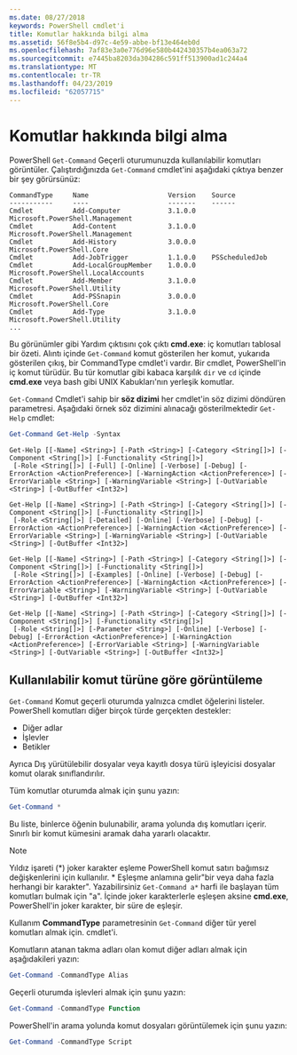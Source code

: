 ```yaml
---
ms.date: 08/27/2018
keywords: PowerShell cmdlet'i
title: Komutlar hakkında bilgi alma
ms.assetid: 56f8e5b4-d97c-4e59-abbe-bf13e464eb0d
ms.openlocfilehash: 7af83e3a0e776d96e580b442430357b4ea063a72
ms.sourcegitcommit: e7445ba8203da304286c591ff513900ad1c244a4
ms.translationtype: MT
ms.contentlocale: tr-TR
ms.lasthandoff: 04/23/2019
ms.locfileid: "62057715"
---
```

# <a name="getting-information-about-commands"></a>Komutlar hakkında bilgi alma

PowerShell `Get-Command` Geçerli oturumunuzda kullanılabilir komutları görüntüler.
Çalıştırdığınızda `Get-Command` cmdlet'ini aşağıdaki çıktıya benzer bir şey görürsünüz:

```output
CommandType     Name                    Version    Source
-----------     ----                    -------    ------
Cmdlet          Add-Computer            3.1.0.0    Microsoft.PowerShell.Management
Cmdlet          Add-Content             3.1.0.0    Microsoft.PowerShell.Management
Cmdlet          Add-History             3.0.0.0    Microsoft.PowerShell.Core
Cmdlet          Add-JobTrigger          1.1.0.0    PSScheduledJob
Cmdlet          Add-LocalGroupMember    1.0.0.0    Microsoft.PowerShell.LocalAccounts
Cmdlet          Add-Member              3.1.0.0    Microsoft.PowerShell.Utility
Cmdlet          Add-PSSnapin            3.0.0.0    Microsoft.PowerShell.Core
Cmdlet          Add-Type                3.1.0.0    Microsoft.PowerShell.Utility
...
```

Bu görünümler gibi Yardım çıktısını çok çıktı **cmd.exe**: iç komutları tablosal bir özeti. Alıntı içinde `Get-Command` komut gösterilen her komut, yukarıda gösterilen çıkış, bir CommandType cmdlet'i vardır. Bir cmdlet, PowerShell'in iç komut türüdür. Bu tür komutlar gibi kabaca karşılık `dir` ve `cd` içinde **cmd.exe** veya bash gibi UNIX Kabukları'nın yerleşik komutlar.

`Get-Command` Cmdlet'i sahip bir **söz dizimi** her cmdlet'in söz dizimi döndüren parametresi. Aşağıdaki örnek söz dizimini alınacağı gösterilmektedir `Get-Help` cmdlet:

```powershell
Get-Command Get-Help -Syntax
```

```output
Get-Help [[-Name] <String>] [-Path <String>] [-Category <String[]>] [-Component <String[]>] [-Functionality <String[]>]
 [-Role <String[]>] [-Full] [-Online] [-Verbose] [-Debug] [-ErrorAction <ActionPreference>] [-WarningAction <ActionPreference>] [-ErrorVariable <String>] [-WarningVariable <String>] [-OutVariable <String>] [-OutBuffer <Int32>]

Get-Help [[-Name] <String>] [-Path <String>] [-Category <String[]>] [-Component <String[]>] [-Functionality <String[]>]
 [-Role <String[]>] [-Detailed] [-Online] [-Verbose] [-Debug] [-ErrorAction <ActionPreference>] [-WarningAction <ActionPreference>] [-ErrorVariable <String>] [-WarningVariable <String>] [-OutVariable <String>] [-OutBuffer <Int32>]

Get-Help [[-Name] <String>] [-Path <String>] [-Category <String[]>] [-Component <String[]>] [-Functionality <String[]>]
 [-Role <String[]>] [-Examples] [-Online] [-Verbose] [-Debug] [-ErrorAction <ActionPreference>] [-WarningAction <ActionPreference>] [-ErrorVariable <String>] [-WarningVariable <String>] [-OutVariable <String>] [-OutBuffer <Int32>]

Get-Help [[-Name] <String>] [-Path <String>] [-Category <String[]>] [-Component <String[]>] [-Functionality <String[]>]
 [-Role <String[]>] [-Parameter <String>] [-Online] [-Verbose] [-Debug] [-ErrorAction <ActionPreference>] [-WarningAction <ActionPreference>] [-ErrorVariable <String>] [-WarningVariable <String>] [-OutVariable <String>] [-OutBuffer <Int32>]
```

## <a name="displaying-available-command-by-type"></a>Kullanılabilir komut türüne göre görüntüleme

`Get-Command` Komut geçerli oturumda yalnızca cmdlet öğelerini listeler. PowerShell komutları diğer birçok türde gerçekten destekler:

- Diğer adlar
- İşlevler
- Betikler

Ayrıca Dış yürütülebilir dosyalar veya kayıtlı dosya türü işleyicisi dosyalar komut olarak sınıflandırılır.

Tüm komutlar oturumda almak için şunu yazın:

```powershell
Get-Command *
```

Bu liste, binlerce öğenin bulunabilir, arama yolunda dış komutları içerir.
Sınırlı bir komut kümesini aramak daha yararlı olacaktır.

> [!NOTE]
> Yıldız işareti (\*) joker karakter eşleme PowerShell komut satırı bağımsız değişkenlerini için kullanılır. \* Eşleşme anlamına gelir"bir veya daha fazla herhangi bir karakter". Yazabilirsiniz `Get-Command a*` harfi ile başlayan tüm komutları bulmak için "a". İçinde joker karakterlerle eşleşen aksine **cmd.exe**, PowerShell'in joker karakter, bir süre de eşleşir.

Kullanım **CommandType** parametresinin `Get-Command` diğer tür yerel komutları almak için.
cmdlet'i.

Komutların atanan takma adları olan komut diğer adları almak için aşağıdakileri yazın:

```powershell
Get-Command -CommandType Alias
```

Geçerli oturumda işlevleri almak için şunu yazın:

```powershell
Get-Command -CommandType Function
```

PowerShell'in arama yolunda komut dosyaları görüntülemek için şunu yazın:

```powershell
Get-Command -CommandType Script
```